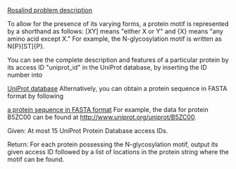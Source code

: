 [Rosalind problem description](https://rosalind.info/problems/mprt/)

To allow for the presence of its varying forms, a protein motif is represented by a shorthand as follows: [XY] means "either X or Y" and {X} means "any amino acid except X." For example, the N-glycosylation motif is written as N{P}[ST]{P}.

You can see the complete description and features of a particular protein by its access ID "uniprot_id" in the UniProt database, by inserting the ID number into

[UniProt database](http://www.uniprot.org/uniprot/uniprot_id)
Alternatively, you can obtain a protein sequence in FASTA format by following

[a protein sequence in FASTA format](http://www.uniprot.org/uniprot/uniprot_id.fasta)
For example, the data for protein B5ZC00 can be found at http://www.uniprot.org/uniprot/B5ZC00.

Given: At most 15 UniProt Protein Database access IDs.

Return: For each protein possessing the N-glycosylation motif, output its given access ID followed by a list of locations in the protein string where the motif can be found.
